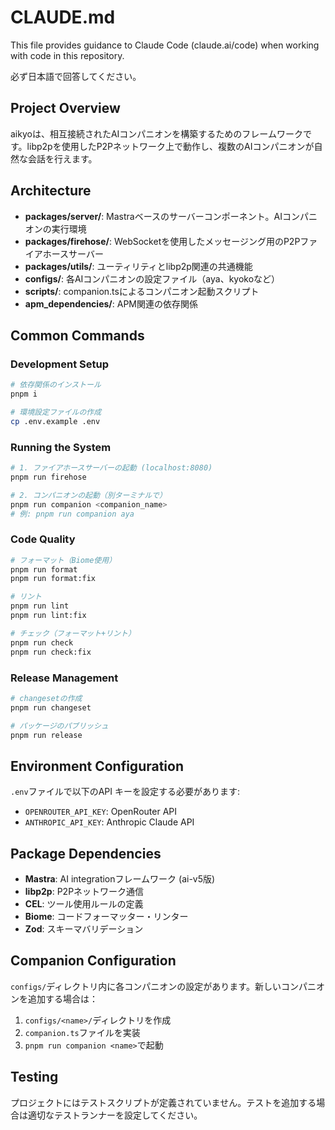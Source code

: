 # CLAUDE.md

This file provides guidance to Claude Code (claude.ai/code) when working with code in this repository.

必ず日本語で回答してください。

## Project Overview

aikyoは、相互接続されたAIコンパニオンを構築するためのフレームワークです。libp2pを使用したP2Pネットワーク上で動作し、複数のAIコンパニオンが自然な会話を行えます。

## Architecture

- **packages/server/**: Mastraベースのサーバーコンポーネント。AIコンパニオンの実行環境
- **packages/firehose/**: WebSocketを使用したメッセージング用のP2Pファイアホースサーバー  
- **packages/utils/**: ユーティリティとlibp2p関連の共通機能
- **configs/**: 各AIコンパニオンの設定ファイル（aya、kyokoなど）
- **scripts/**: companion.tsによるコンパニオン起動スクリプト
- **apm_dependencies/**: APM関連の依存関係

## Common Commands

### Development Setup
```bash
# 依存関係のインストール
pnpm i

# 環境設定ファイルの作成
cp .env.example .env
```

### Running the System
```bash
# 1. ファイアホースサーバーの起動 (localhost:8080)
pnpm run firehose

# 2. コンパニオンの起動（別ターミナルで）
pnpm run companion <companion_name>
# 例: pnpm run companion aya
```

### Code Quality
```bash
# フォーマット（Biome使用）
pnpm run format
pnpm run format:fix

# リント
pnpm run lint
pnpm run lint:fix

# チェック（フォーマット+リント）
pnpm run check
pnpm run check:fix
```

### Release Management
```bash
# changesetの作成
pnpm run changeset

# パッケージのパブリッシュ
pnpm run release
```

## Environment Configuration

`.env`ファイルで以下のAPI キーを設定する必要があります:
- `OPENROUTER_API_KEY`: OpenRouter API
- `ANTHROPIC_API_KEY`: Anthropic Claude API

## Package Dependencies

- **Mastra**: AI integrationフレームワーク (ai-v5版)
- **libp2p**: P2Pネットワーク通信
- **CEL**: ツール使用ルールの定義  
- **Biome**: コードフォーマッター・リンター
- **Zod**: スキーマバリデーション

## Companion Configuration

`configs/`ディレクトリ内に各コンパニオンの設定があります。新しいコンパニオンを追加する場合は：
1. `configs/<name>/`ディレクトリを作成
2. `companion.ts`ファイルを実装
3. `pnpm run companion <name>`で起動

## Testing

プロジェクトにはテストスクリプトが定義されていません。テストを追加する場合は適切なテストランナーを設定してください。
